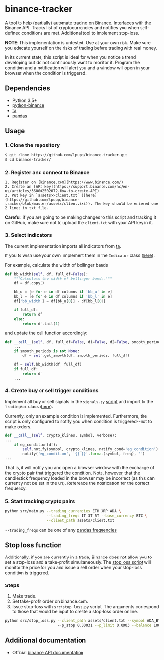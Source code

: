 # binance-tracker

A tool to help (partially) automate trading on Binance. Interfaces with the
Binance API. Tracks list of cryptocurrencies and notifies you when self-defined
conditions are met. Additional tool to implement stop-loss.

__NOTE__: This implementation is untested. Use at your own risk. Make sure you
educate yourself on the risks of trading before trading with real money.

In its current state, this script is ideal for when you notice a trend
developing but do not continuously want to monitor it. Program the condition
and a notification will alert you and a window will open in your browser when
the condition is triggered.

## Dependencies
* [Python 3.5+](https://www.continuum.io/downloads)
* [python-binance](https://github.com/sammchardy/python-binance)
* [ta](https://github.com/bukosabino/ta)
* [pandas](https://pandas.pydata.org)

## Usage

### 1. Clone the repository
```bash
$ git clone https://github.com/lpupp/binance-tracker.git
$ cd binance-tracker/
```

### 2. Register and connect to Binance
    1. Register on [binance.com](https://www.binance.com/)
    2. Create an [API key](https://support.binance.com/hc/en-us/articles/360002502072-How-to-create-API)
    3. Put key in `assets>>client.txt` ([here](https://github.com/lpupp/binance-tracker/blob/master/assets/client.txt)). The key should be entered one 2 lines in txt file.

__Careful__: if you are going to be making changes to this script and tracking it
on GitHub, make sure not to upload the `client.txt` with your API key in it.

### 3. Select indicators

The current implementation imports all indicators from [ta](https://github.com/bukosabino/ta).

If you to wish use your own, implement them in the `Indicator` class ([here](https://github.com/lpupp/binance-tracker/blob/master/src/indicator.py)).

For example, calculate the width of bollinger bands
```python
def bb_width(self, df, full_df=False):
    """Calculate the width of bollinger bands."""
    df = df.copy()

    bb_u = [e for e in df.columns if 'bb_u' in e]
    bb_l = [e for e in df.columns if 'bb_l' in e]
    df['bb_width'] = df[bb_u[0]] - df[bb_l[0]]

    if full_df:
        return df
    else:
        return df.tail(1)
```
and update the call function accordingly:
```python
def __call__(self, df, full_df=False, d1=False, d2=False, smooth_periods=None):
    ...
    if smooth_periods is not None:
        df = self.get_smooth(df, smooth_periods, full_df)

    df = self.bb_width(df, full_df)
    if full_df:
        return df
    ...
```

### 4. Create buy or sell trigger conditions

Implement all buy or sell signals in the `signals.py` [script](https://github.com/lpupp/binance-tracker/blob/master/src/signals.py)
and import to the `TradingBot` class ([here](https://github.com/lpupp/binance-tracker/blob/master/src/tradingbot.py)).

Currently, only an example condition is implemented. Furthermore, the script
is only configured to notify you when condition is triggered--not to make orders.
```python
def __call__(self, crypto_klines, symbol, verbose):
...
    if eg_condition(df):
        self.notify(symbol, crypto_klines, notify_cond='eg_condition')
        notify('eg_condition', '{} {}'.format(symbol, freq), '')
...
```
That is, it will notify you and open a browser window with the exchange of the
crypto pair that triggered the condition. Note, however, that the candlestick
frequency loaded in the browser may be incorrect (as this can currently not be
set in the url). Reference the notification for the correct frequency.

### 5. Start tracking crypto pairs
```bash
python src/main.py --trading_currencies ETH XRP ADA \
                   --trading_freqs 1T 3T 5T --base_currency BTC \
                   --client_path assets/client.txt
```

`--trading_freqs` can be one of any [pandas frequencies](https://pandas.pydata.org/pandas-docs/stable/user_guide/timeseries.html#timeseries-offset-aliases)

## Stop loss function
Additionally, if you are currently in a trade, Binance does not allow you to set
a stop-loss and a take-profit simultaneously. The [stop loss script](https://github.com/lpupp/binance-tracker/blob/master/src/stop_loss.py)
will monitor the price for you and issue a sell order when your stop-loss
condition is triggered.

### Steps:
1. Make trade.
2. Set take-profit order on binance.com.
3. Issue stop-loss with `src/stop_loss.py` script. The arguments correspond to
   those that would be input to create a stop-loss order online.
```bash
python src/stop_loss.py --client_path assets/client.txt --symbol ADA_BTC
                        --p_stop 0.00031 --p_limit 0.0003 --balance 100
```

## Additional documentation
- Official [binance API documentation](https://github.com/binance-exchange/binance-official-api-docs)
